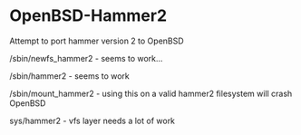 OpenBSD-Hammer2
===============

Attempt to port hammer version 2 to OpenBSD

/sbin/newfs_hammer2 - seems to work...

/sbin/hammer2 - seems to work 

/sbin/mount_hammer2 - using this on a valid hammer2 filesystem will crash OpenBSD

sys/hammer2 - vfs layer needs a lot of work
